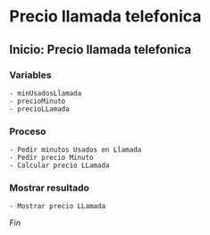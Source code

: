 # Precio llamada telefonica
## Inicio: Precio llamada telefonica
### Variables
    - minUsadosLlamada
    - precioMinuto
    - precioLLamada
### Proceso
    - Pedir minutos Usados en Llamada
    - Pedír precio Minuto
    - Calcular precio LLamada
### Mostrar resultado
    - Mostrar precio LLamada
*Fin*